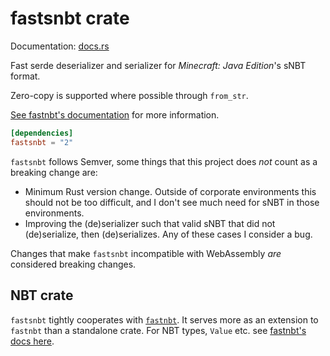 # fastsnbt crate

Documentation: [docs.rs](https://docs.rs/crate/fastsnbt)

Fast serde deserializer and serializer for *Minecraft: Java Edition*'s sNBT format.

Zero-copy is supported where possible through `from_str`.

[See fastnbt's documentation](https://docs.rs/crate/fastnbt) for more information.

```toml
[dependencies]
fastsnbt = "2"
```

`fastsnbt` follows Semver, some things that this project does *not* count as a
breaking change are:

* Minimum Rust version change. Outside of corporate environments this should not
  be too difficult, and I don't see much need for sNBT in those environments.
* Improving the (de)serializer such that valid sNBT that did not (de)serialize, then
  (de)serializes. Any of these cases I consider a bug.

Changes that make `fastsnbt` incompatible with WebAssembly *are* considered
breaking changes.

## NBT crate

`fastsnbt` tightly cooperates with
[`fastnbt`](https://github.com/owengage/fastnbt/blob/master/fastnbt/README.md).
It serves more as an extension to `fastnbt` than a standalone crate.
For NBT types, `Value` etc. see [fastnbt's docs here](https://docs.rs/crate/fastnbt).
